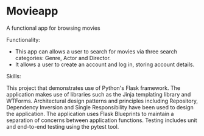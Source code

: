 

# Movieapp
A functional app for browsing movies

Functionality:
- This app can allows a user to search for movies via three search categories: Genre, Actor and Director. 
- It allows a user to create an account and log in, storing account details.

Skills:

This project that demonstrates use of Python's Flask framework. The application makes use of libraries such as the Jinja templating library and WTForms. Architectural design patterns and principles including Repository, Dependency Inversion and Single Responsibility have been used to design the application. The application uses Flask Blueprints to maintain a separation of concerns between application functions. Testing includes unit and end-to-end testing using the pytest tool.
